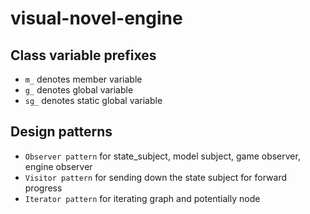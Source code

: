 # visual-novel-engine


## Class variable prefixes
- `m_` denotes member variable
- `g_` denotes global variable
- `sg_` denotes static global variable


## Design patterns

- `Observer pattern` for state_subject, model subject, game observer, engine observer
- `Visitor pattern` for sending down the state subject for forward progress
- `Iterator pattern` for iterating graph and potentially node
